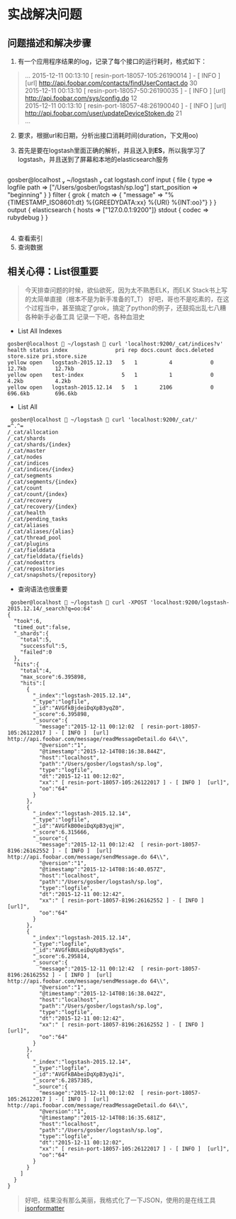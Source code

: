
# 实战解决问题

## 问题描述和解决步骤

1. 有一个应用程序结果的log，记录了每个接口的运行耗时，格式如下：
> ...
2015-12-11 00:13:10  [ resin-port-18057-105:26190014 ] - [ INFO ]  [url] http://api.foobar.com/contacts/findUserContact.do 30\
2015-12-11 00:13:10  [ resin-port-18057-50:26190035 ] - [ INFO ]  [url] http://api.foobar.com/sys/config.do 12\
2015-12-11 00:13:10  [ resin-port-18057-48:26190040 ] - [ INFO ]  [url] http://api.foobar.com/user/updateDeviceStoken.do 21\
...

2. 要求，根据url和日期，分析出接口消耗时间(duration，下文用oo)

3. 首先是要在logstash里面正确的解析，并且送入到**ES**，所以我学习了logstash，并且送到了屏幕和本地的elasticsearch服务
> ```
gosber@localhost  ~/logstash  cat logstash.conf
input {
    file {
        type => logfile
        path => ["/Users/gosber/logstash/sp.log"]
        start_position => "beginning"
    }
}
filter {
    grok {
      match => { "message" => "%{TIMESTAMP_ISO8601:dt} %{GREEDYDATA:xx} %{URI} %{INT:oo}"}
    }
}
output {
   elasticsearch { hosts => ["127.0.0.1:9200"]}
   stdout { codec => rubydebug }
}
> ```


4. 查看索引
5. 查询数据




## 相关心得：List很重要

> 今天排查问题的时候，欲仙欲死，因为太不熟悉ELK，而ELK Stack书上写的太简单直接（根本不是为新手准备的T_T）
> 好吧，哥也不是吃素的，在这个过程当中，甚至搞定了grok，搞定了python的例子，还鼓捣出乱七八糟各种新手必备工具
> 记录一下吧，各种血泪史

* List All Indexes
```
gosber@localhost  ~/logstash  curl 'localhost:9200/_cat/indices?v'
health status index               pri rep docs.count docs.deleted store.size pri.store.size
yellow open   logstash-2015.12.13   5   1          4            0     12.7kb         12.7kb
yellow open   test-index            5   1          1            0      4.2kb          4.2kb
yellow open   logstash-2015.12.14   5   1       2106            0    696.6kb        696.6kb
```

* List All 
```
 gosber@localhost  ~/logstash  curl 'localhost:9200/_cat/'
=^.^=
/_cat/allocation
/_cat/shards
/_cat/shards/{index}
/_cat/master
/_cat/nodes
/_cat/indices
/_cat/indices/{index}
/_cat/segments
/_cat/segments/{index}
/_cat/count
/_cat/count/{index}
/_cat/recovery
/_cat/recovery/{index}
/_cat/health
/_cat/pending_tasks
/_cat/aliases
/_cat/aliases/{alias}
/_cat/thread_pool
/_cat/plugins
/_cat/fielddata
/_cat/fielddata/{fields}
/_cat/nodeattrs
/_cat/repositories
/_cat/snapshots/{repository}
```
* 查询语法也很重要
```
 gosber@localhost  ~/logstash  curl -XPOST 'localhost:9200/logstash-2015.12.14/_search?q=oo:64'
{
  "took":6,
  "timed_out":false,
  "_shards":{
    "total":5,
    "successful":5,
    "failed":0
  },
  "hits":{
    "total":4,
    "max_score":6.395898,
    "hits":[
      {
        "_index":"logstash-2015.12.14",
        "_type":"logfile",
        "_id":"AVGfkBjdeiDqXpB3yqZ0",
        "_score":6.395898,
        "_source":{
          "message":"2015-12-11 00:12:02  [ resin-port-18057-105:26122017 ] - [ INFO ]  [url] http://api.foobar.com/message/readMessageDetail.do 64\\",
          "@version":"1",
          "@timestamp":"2015-12-14T08:16:38.844Z",
          "host":"localhost",
          "path":"/Users/gosber/logstash/sp.log",
          "type":"logfile",
          "dt":"2015-12-11 00:12:02",
          "xx":" [ resin-port-18057-105:26122017 ] - [ INFO ]  [url]",
          "oo":"64"
        }
      },
      {
        "_index":"logstash-2015.12.14",
        "_type":"logfile",
        "_id":"AVGfkB00eiDqXpB3yqjH",
        "_score":6.315666,
        "_source":{
          "message":"2015-12-11 00:12:42  [ resin-port-18057-8196:26162552 ] - [ INFO ]  [url] http://api.foobar.com/message/sendMessage.do 64\\",
          "@version":"1",
          "@timestamp":"2015-12-14T08:16:40.057Z",
          "host":"localhost",
          "path":"/Users/gosber/logstash/sp.log",
          "type":"logfile",
          "dt":"2015-12-11 00:12:42",
          "xx":" [ resin-port-18057-8196:26162552 ] - [ INFO ]  [url]",
          "oo":"64"
        }
      },
      {
        "_index":"logstash-2015.12.14",
        "_type":"logfile",
        "_id":"AVGfkBULeiDqXpB3yqSs",
        "_score":6.295814,
        "_source":{
          "message":"2015-12-11 00:12:42  [ resin-port-18057-8196:26162552 ] - [ INFO ]  [url] http://api.foobar.com/message/sendMessage.do 64\\",
          "@version":"1",
          "@timestamp":"2015-12-14T08:16:38.042Z",
          "host":"localhost",
          "path":"/Users/gosber/logstash/sp.log",
          "type":"logfile",
          "dt":"2015-12-11 00:12:42",
          "xx":" [ resin-port-18057-8196:26162552 ] - [ INFO ]  [url]",
          "oo":"64"
        }
      },
      {
        "_index":"logstash-2015.12.14",
        "_type":"logfile",
        "_id":"AVGfkBAbeiDqXpB3yqJi",
        "_score":6.2857385,
        "_source":{
          "message":"2015-12-11 00:12:02  [ resin-port-18057-105:26122017 ] - [ INFO ]  [url] http://api.foobar.com/message/readMessageDetail.do 64\\",
          "@version":"1",
          "@timestamp":"2015-12-14T08:16:35.681Z",
          "host":"localhost",
          "path":"/Users/gosber/logstash/sp.log",
          "type":"logfile",
          "dt":"2015-12-11 00:12:02",
          "xx":" [ resin-port-18057-105:26122017 ] - [ INFO ]  [url]",
          "oo":"64"
        }
      }
    ]
  }
}
```
> 好吧，结果没有那么美丽，我格式化了一下JSON，使用的是在线工具[jsonformatter](https://jsonformatter.curiousconcept.com/)

